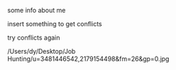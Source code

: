some info about me

insert something to get conflicts

try conflicts again


/Users/dy/Desktop/Job Hunting/u=3481446542,2179154498&fm=26&gp=0.jpg

